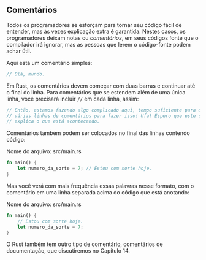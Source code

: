 ## Comentários

Todos os programadores se esforçam para tornar seu código fácil de entender, mas às vezes
explicação extra é garantida. Nestes casos, os programadores deixam notas ou
*comentários*, em seus códigos fonte que o compilador irá ignorar, mas as pessoas que
lerem o código-fonte podem achar útil.

Aqui está um comentário simples:

```rust
// Olá, mundo.
```

Em Rust, os comentários devem começar com duas barras e continuar até o final do
linha. Para comentários que se estendem além de uma única linha, você precisará incluir
`//` em cada linha, assim:

```rust
// Então, estamos fazendo algo complicado aqui, tempo suficiente para que precisemos
// várias linhas de comentários para fazer isso! Ufa! Espero que este comentário
// explica o que está acontecendo.
```

Comentários também podem ser colocados no final das linhas contendo código:

<span class="filename">Nome do arquivo: src/main.rs</span>

```rust
fn main() {
    let numero_da_sorte = 7; // Estou com sorte hoje.
}
```

Mas você verá com mais frequência essas palavras nesse formato, com o comentário em uma
linha separada acima do código que está anotando:

<span class="filename">Nome do arquivo: src/main.rs</span>

```rust
fn main() {
    // Estou com sorte hoje.
    let numero_da_sorte = 7;
}
```

O Rust também tem outro tipo de comentário, comentários de documentação, que discutiremos
no Capítulo 14.
